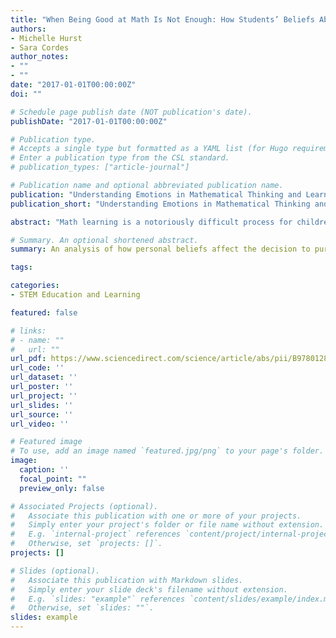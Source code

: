 ```yaml
---
title: "When Being Good at Math Is Not Enough: How Students’ Beliefs About the Nature of Mathematics Impact Decisions to Pursue Optional Math Education"
authors:
- Michelle Hurst
- Sara Cordes
author_notes:
- ""
- ""
date: "2017-01-01T00:00:00Z"
doi: ""

# Schedule page publish date (NOT publication's date).
publishDate: "2017-01-01T00:00:00Z"

# Publication type.
# Accepts a single type but formatted as a YAML list (for Hugo requirements).
# Enter a publication type from the CSL standard.
# publication_types: ["article-journal"]

# Publication name and optional abbreviated publication name.
publication: "Understanding Emotions in Mathematical Thinking and Learning"
publication_short: "Understanding Emotions in Mathematical Thinking and Learning"

abstract: "Math learning is a notoriously difficult process for children and adults, resulting in very few qualified science, technology, engineering, and math (STEM) college graduates. However, the lack of math and science graduates is not solely because of low ability in math fields; high achieving math students also opt out of optional math education, emphasizing the importance of the individual’s subjective perception and experience in addition to objective ability in determining whether an individual pursues math. The transition from secondary to postsecondary math education is a time when subjective experiences become particularly salient; this is the time students begin to make important decisions about their own educational path and career future. In this chapter, we will focus on the beliefs students have about the nature of mathematics, discussing how these general beliefs impact students’ specific beliefs about themselves in relation to math and how these personal reactions impact his or her persistence in math education. Although there may be many beliefs students hold that deter them from math, we will focus on two categories of beliefs: (1) about the nature of math ability and (2) the nature of the math domain as a field. While reviewing the research on these beliefs, we will discuss how these beliefs interact with affective experiences and impact feelings of self-efficacy, math anxiety, math interest, and value judgments. Ultimately, we aim to shed light on ways in which beliefs and attitudes about the math domain interact with subjective experiences, including affective experiences, of the transition from secondary to postsecondary math education to create a sense of belonging (or not) in the math domain."

# Summary. An optional shortened abstract.
summary: An analysis of how personal beliefs affect the decision to pursue math education at a postsecondary institution.

tags:

categories:
- STEM Education and Learning

featured: false

# links:
# - name: ""
#   url: ""
url_pdf: https://www.sciencedirect.com/science/article/abs/pii/B978012802218400008X
url_code: ''
url_dataset: ''
url_poster: ''
url_project: ''
url_slides: ''
url_source: ''
url_video: ''

# Featured image
# To use, add an image named `featured.jpg/png` to your page's folder. 
image:
  caption: ''
  focal_point: ""
  preview_only: false

# Associated Projects (optional).
#   Associate this publication with one or more of your projects.
#   Simply enter your project's folder or file name without extension.
#   E.g. `internal-project` references `content/project/internal-project/index.md`.
#   Otherwise, set `projects: []`.
projects: []

# Slides (optional).
#   Associate this publication with Markdown slides.
#   Simply enter your slide deck's filename without extension.
#   E.g. `slides: "example"` references `content/slides/example/index.md`.
#   Otherwise, set `slides: ""`.
slides: example
---
```




